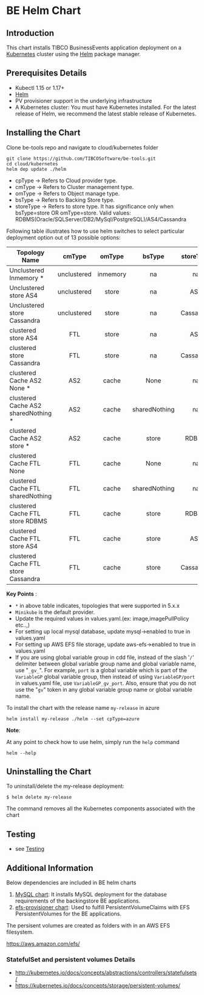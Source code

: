 # BE Helm Chart

## Introduction

This chart installs TIBCO BusinessEvents application deployment on a [Kubernetes](http://kubernetes.io) cluster using the [Helm](https://helm.sh) package manager.

## Prerequisites Details

* Kubectl 1.15 or 1.17+
* [Helm](https://helm.sh/docs/intro/install/)
* PV provisioner support in the underlying infrastructure
* A Kubernetes cluster: You must have Kubernetes installed. For the latest release of Helm, we recommend the latest stable release of Kubernetes.


## Installing the Chart

Clone be-tools repo and navigate to cloud/kubernetes folder

```
git clone https://github.com/TIBCOSoftware/be-tools.git
cd cloud/kubernetes
helm dep update ./helm
```

* cpType → Refers to Cloud provider type.
* cmType → Refers to Cluster management type.
* omType → Refers to Object manage type.
* bsType → Refers to Backing Store type.
* storeType → Refers to store type. It has significance only when bsType=store OR omType=store. Valid values: RDBMS(Oracle/SQLServer/DB2/MySql/PostgreSQL)/AS4/Cassandra

Following table illustrates how to use helm switches to select particular deployment option out of 13 possible options:

| Topology Name | cmType | omType | bsType  | storeType |
| ------------- | :---: | :---: | :---: | :---: |
| Unclustered Inmemory *   |  unclustered      | inmemory       |  na      | na          |
| Unclustered store AS4             | unclustered        |  store      | na       | AS4          |
| Unclustered store Cassandra              | unclustered       | store       |na        | Cassandra          |
| clustered store AS4                           | FTL      | store       | na        | AS4          |
| clustered store Cassandra              | FTL       | store       | na         | Cassandra          |
| clustered Cache AS2 None *                        | AS2      | cache       | None        | na          |
| clustered Cache AS2 sharedNothing *                            | AS2       | cache       | sharedNothing       |  na         |
| clustered Cache AS2 store *                           |AS2       | cache       | store        |  RDBMS         |
| clustered Cache FTL None                          | FTL      | cache       | None       |   na        |
| clustered Cache FTL sharedNothing                           |FTL       | cache       | sharedNothing       | na           |
| clustered Cache FTL store RDBMS              |  FTL      |  cache      | store       | RDBMS          |
| clustered Cache FTL store AS4              | FTL       | cache       | store       | AS4          |
| clustered Cache FTL store Cassandra              |  FTL      | cache       | store       | Cassandra          |


**Key Points** :
* `*` in above table indicates, topologies that were supported in 5.x.x
* `Minikube` is the default provider.
* Update the required values in values.yaml.(ex: image,imagePullPolicy etc..,)
* For setting up local mysql database, update mysql->enabled to true in values.yaml
* For setting up AWS EFS file storage, update aws-efs->enabled to true in values.yaml
* If you are using global variable group in cdd file, instead of the slash '`/`' delimiter between global variable group name and global variable name, use "`_gv_`". For example, `port` is a global variable which is part of the `VariableGP` global variable group, then instead of using `VariableGP/port` in values.yaml file, use `VariableGP_gv_port`. Also, ensure that you do not use the "`gv`" token in any global variable group name or global variable name.

To install the chart with the release name `my-release` in azure

```
helm install my-release ./helm --set cpType=azure
```

**Note**:

At any point to check how to use helm, simply run the `help` command
```
helm --help
```

## Uninstalling the Chart

To uninstall/delete the my-release deployment:

```
$ helm delete my-release
```

The command removes all the Kubernetes components associated with the chart


## Testing

* see [Testing](Testing.md)

## Additional Information

Below dependencies are included in BE helm charts

1. [MySQL chart](https://github.com/kubernetes/charts/tree/master/stable/mysql): It installs MySQL deployment for the database requirements of the backingstore BE applications.
2. [efs-provisioner chart](https://github.com/helm/charts/tree/master/stable/efs-provisioner): Used to fulfill PersistentVolumeClaims with EFS PersistentVolumes for the BE applications.

The persisent volumes are created as folders with in an AWS EFS filesystem.

https://aws.amazon.com/efs/

### StatefulSet and persistent volumes Details

* http://kubernetes.io/docs/concepts/abstractions/controllers/statefulsets/
* https://kubernetes.io/docs/concepts/storage/persistent-volumes/